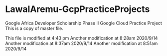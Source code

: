 # LawalAremu-GcpPracticeProjects
Google Africa Developer Scholarship Phase II  Google Cloud Practice Project
This is a copy of master file.

This file is modified at 4:43 pm
Another modification at 8:28am 2020/9/14
Another modification at 8:37am 2020/9/14
Another modification at 8:51am 2020/9/14

